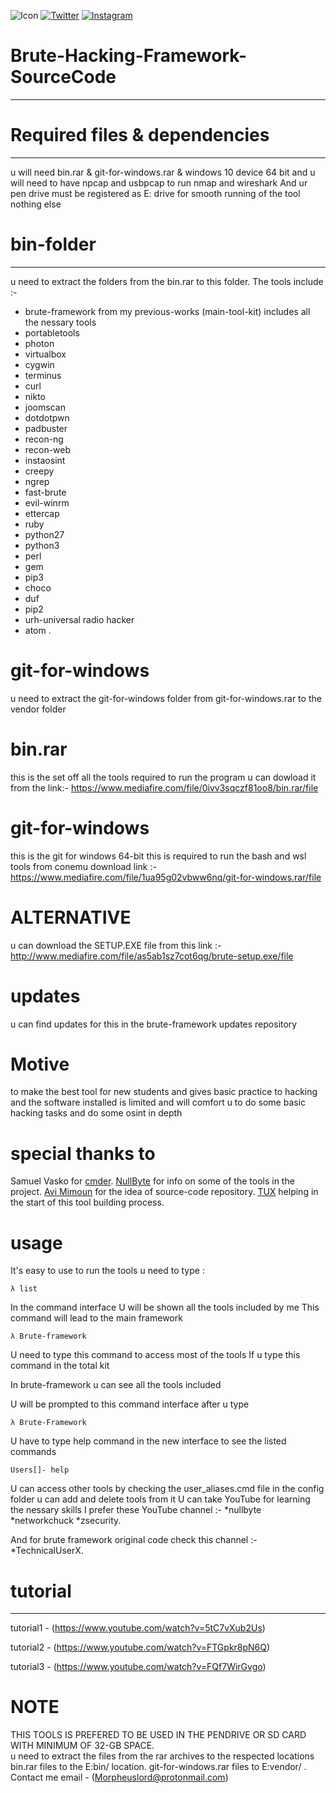 ![Icon](https://github.com/morpheuslord/Brute-Hacking-Framework-SourceCode/blob/main/icons/cmder.ico)
[![Twitter](https://img.shields.io/badge/twitter-@Morpheuslord2-red.svg)](https://twitter.com/Morpheuslord2)
[![Instagram](https://img.shields.io/badge/instagram-morpheuslord_9034-yellow.svg)](https://instagram.com/morpheuslord_9034)
# Brute-Hacking-Framework-SourceCode
------------------------------------

# Required files & dependencies
-------------------------------
u will need bin.rar & git-for-windows.rar & windows 10 device 64 bit and 
u will need to have npcap and usbpcap to run nmap and wireshark
And ur pen drive must be registered as E: drive for smooth running of the tool 
nothing else

# bin-folder
------------
u need to extract the folders from the bin.rar to this folder. The tools include :- 
* brute-framework from my previous-works (main-tool-kit) includes all the nessary tools
* portabletools 
* photon 
* virtualbox 
* cygwin 
* terminus 
* curl 
* nikto 
* joomscan 
* dotdotpwn 
* padbuster 
* recon-ng 
* recon-web 
* instaosint 
* creepy 
* ngrep 
* fast-brute 
* evil-winrm 
* ettercap 
* ruby 
* python27 
* python3 
* perl 
* gem 
* pip3 
* choco 
* duf 
* pip2 
* urh-universal radio hacker 
* atom .

# git-for-windows

u need to extract the git-for-windows folder from git-for-windows.rar to the vendor folder

# bin.rar 

this is the set off all the tools required to run the program u can dowload it from the link:-
https://www.mediafire.com/file/0ivv3sqczf81oo8/bin.rar/file

# git-for-windows

this is the git for windows 64-bit this is required to run the bash and wsl tools from conemu
download link :-
https://www.mediafire.com/file/1ua95g02vbww6nq/git-for-windows.rar/file

# ALTERNATIVE

u can download the SETUP.EXE file from this link :- http://www.mediafire.com/file/as5ab1sz7cot6qg/brute-setup.exe/file

# updates

u can find updates for this in the brute-framework updates repository 

# Motive

to make the best tool for new students and gives basic practice to hacking and the software 
installed is limited and will comfort u to do some basic hacking tasks and do some osint in depth

# special thanks to 

Samuel Vasko for [cmder](https://github.com/cmderdev/cmder). [NullByte](https://www.youtube.com/channel/UCgTNupxATBfWmfehv21ym-g) for info on some of the tools in the project. [Avi Mimoun](https://twitter.com/AviMimoun) for the idea of source-code repository. [TUX](https://www.youtube.com/channel/UCdshuXLzwZ0ExTOnhIJ0ITgfor) helping in the start of this tool building process.

# usage

It's easy to use to run the tools u need to type :

    λ list

In the command interface
U will be shown all the tools included by me 
This command will lead to the main framework 

    λ Brute-framework 

U need to type this command to access most of the tools 
If u type this command in the total kit

In brute-framework u can see all the tools included

U will be prompted to this command interface after u type 

    λ Brute-Framework

U have to type help command in the new interface to see the listed commands 

    Users[]- help

U can access other tools by checking the user_aliases.cmd file in the config folder u can add and delete tools from it 
U can take YouTube for learning the nessary skills I prefer these YouTube channel  :-
*nullbyte
*networkchuck
*zsecurity.

And for brute framework original code check this channel :-
*TechnicalUserX. 


# tutorial
-----------
tutorial1 -
(https://www.youtube.com/watch?v=5tC7vXub2Us)

tutorial2 -
(https://www.youtube.com/watch?v=FTGpkr8pN6Q)

tutorial3 -
(https://www.youtube.com/watch?v=FQf7WirGvgo)


# NOTE 
THIS TOOLS IS PREFERED TO BE USED IN THE PENDRIVE OR SD CARD WITH MINIMUM OF 32-GB SPACE.  
u need to extract the files from the rar archives to the respected locations 
bin.rar files to the E:bin/ location. git-for-windows.rar files to E:vendor/ . 
Contact me email - (Morpheuslord@protonmail.com)



